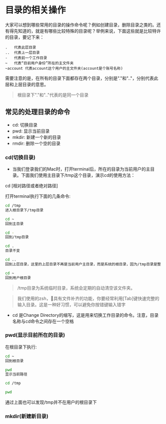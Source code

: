 # 目录的相关操作

大家可以想到哪些常用的目录的操作命令呢？例如创建目录，删除目录之类的。还有得先知道的，就是有哪些比较特殊的目录呢？举例来说，下面这些就是比较特许的目录，要记下来：

```
.   代表此层目录
..  代表上一层目录
-   代表前一个工作目录
~   代表“目前用户身份”所在的主文件夹
~account 代表account这个用户的主文件夹(account是个账号名称)
```

需要注意的是，在所有的目录下面都存在两个目录，分别是"."和".."，分别代表此层和上层目录的意思。

>根目录下"."和".."代表的是同一个目录

## 常见的处理目录的命令

* cd: 切换目录
* pwd: 显示当前目录
* mkdir: 新建一个新的目录
* rmdir: 删除一个空的目录

### cd(切换目录)

* 当我们登录我们的Mac时，打开terminal后，所在的目录为当前用户的主目录。下面我们使用主目录下/tmp这个目录，演示cd的使用方法：

cd [相对路径或者绝对路径]

打开terminal执行下面的几条命令:

```bash
cd /tmp
进入根目录下/tmp目录

cd ~
回到主目录

cd -
回到/tmp目录

cd .
目录不变

cd ..
回到上层目录，这里的上层目录不再是当前用户主目录，而是系统的根目录，因为/tmp目录是整个系统的临时目录

cd ~
回到用户根目录
```

>/tmp目录为系统临时目录，系统会定期的自动清空该文件夹。

>我们使用的zsh，具有文件补齐的功能，你要经常利用[Tab]键快速完整的输入目录。这是一种好习惯，可以避免你按错键输入错字

* cd 是Change Directory的缩写，这是用来切换工作目录的命令。注意，目录名称与cd命令之间存在一个空格

### pwd(显示目前所在的目录)

在根目录下执行:

```bash
cd ~
回到根目录

pwd
显示当前路径

cd /tmp

pwd
```

通过上面也可以发现/tmp并不在用户的根目录下

### mkdir(新建新目录)

